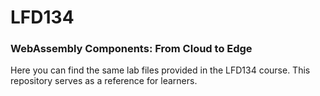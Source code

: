 # LFD134
### WebAssembly Components: From Cloud to Edge
Here you can find the same lab files provided in the LFD134 course. This repository serves as a reference for learners.
